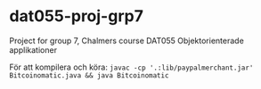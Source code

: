 dat055-proj-grp7
================

Project for group 7, Chalmers course DAT055 Objektorienterade applikationer


För att kompilera och köra:
`javac -cp '.:lib/paypalmerchant.jar' Bitcoinomatic.java && java Bitcoinomatic`
